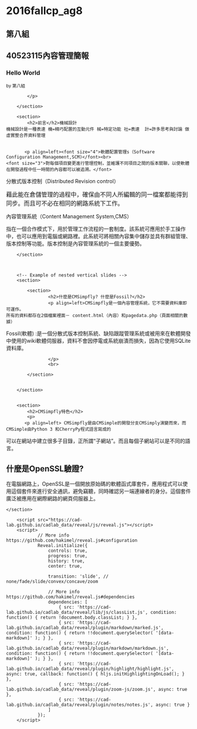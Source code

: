 # 2016fallcp_ag8


<!doctype html>
<html lang="en">
<head>
<meta charset="utf-8">
<title>reveal.js – The HTML Presentation Framework</title>

<meta name="description" content="A framework for easily creating beautiful presentations using HTML">
<meta name="author" content="Hakim El Hattab">

<meta name="apple-mobile-web-app-capable" content="yes">
<meta name="apple-mobile-web-app-status-bar-style" content="black-translucent">

<meta name="viewport" content="width=device-width, initial-scale=1.0, maximum-scale=1.0, user-scalable=no">

<link rel="stylesheet" href="https://cad-lab.github.io/cadlab_data/reveal/css/reveal.css">
<link rel="stylesheet" href="https://cad-lab.github.io/cadlab_data/reveal/css/theme/black.css" id="theme">

<!-- Theme used for syntax highlighting of code -->
<link rel="stylesheet" href="https://cad-lab.github.io/cadlab_data/reveal/lib/css/zenburn.css">

<!-- Printing and PDF exports -->
<script>
    var link = document.createElement( 'link' );
    link.rel = 'stylesheet';
    link.type = 'text/css';
    link.href = window.location.search.match( /print-pdf/gi ) ? 'https://cad-lab.github.io/cadlab_data/reveal/css/print/pdf.css' : 'https://cad-lab.github.io/cadlab_data/reveal/css/print/paper.css';
    document.getElementsByTagName( 'head' )[0].appendChild( link );
</script>

<!--[if lt IE 9]>
<script src="https://cad-lab.github.io/cadlab_data/reveal/lib/js/html5shiv.js"></script>
<![endif]-->
	
</head>

<body>
<div class="reveal">
<!-- Any section element inside of this container is displayed as a slide -->
<div class="slides">
        <section>
            <h1>第八組 </h1>
		<h1>40523115內容管理簡報</h1>
            <h3>Hello World</h3>
            <p>
                <small>
                 by 第八組
			</small>
                
			</p>
           
        </section>
        	
        <section>
            <h2>前言</h2>機械設計
	機械設計是一種表達 機=精巧配置的互動元件 械=特定功能 社=表達  計=許多思考與討論 做虛實整合界資料管理
		
            
           <p align=left><font size="4">軟體配置管理s（Software Configuration Management,SCM)</font><br>
	<font size="3">對每個項目變更進行管理控制，並維護不同項目之間的版本關聯，以使軟體在開發過程中任一時間的內容都可以被追溯。</font>

  <p>分散式版本控制（Distributed Revision control）  </p>
  <p><font size="3"><p align=left>藉此能在倉儲管理的過程中，確保由不同人所編輯的同一檔案都能得到同步。而且可不必在相同的網路系統下工作。  </p></font>
		  <p> 內容管理系統（Content Management System,CMS）
 </p>
		  <p align=left>指在一個合作模式下，用於管理工作流程的一套制度。該系統可應用於手工操作中，也可以應用到電腦或網路裡。此系統可將相關內容集中儲存並具有群組管理、版本控制等功能。版本控制是內容管理系統的一個主要優勢。
 <p>
 
        </section>


        					
        <!-- Example of nested vertical slides -->
        <section>

            <section>
                    <h2>什麼是CMSimpfly? 什麼是Fossil?</h2>
                    <p align=left>CMSimpfly是一個內容管理系統，它不需要資料庫即可運作。
	所有的資料都存在2個檔案裡面－ content.html（內容）和pagedata.php（頁面相關的數據）
</p>
                   <p align=left>
                   Fossil(軟體) :是一個分散式版本控制系統、缺陷跟蹤管理系統或被用來在軟體開發中使用的wiki軟體伺服器，資料不會因停電或系統崩潰而損失，因為它使用SQLite資料庫。

                    </p>
                    <br>
                   
            </section>
            
          
        </section>

        						
        <section>
            <h2>CMSimpfly特色</h2>
            <p>
           <p align=left> CMSimpfly是由CMSimple的開發分支CMSimply演變而來，而CMSimple由Python 3 和CherryPy程式語言寫成的

可以在網站中建立很多子目錄，正所謂“子網站”。而且每個子網站可以是不同的語言。
      </p>
        </section>
<section>
	<h2>什麼是OpenSSL驗證?</h2>
<p align=left>在電腦網路上，OpenSSL是一個開放原始碼的軟體函式庫套件，應用程式可以使用這個套件來進行安全通訊，避免竊聽，同時確認另一端連線者的身分。這個套件廣泛被應用在網際網路的網頁伺服器上。
	
	</section>
 <script src="https://cad-lab.github.io/cadlab_data/reveal/lib/js/head.min.js"></script>
        <script src="https://cad-lab.github.io/cadlab_data/reveal/js/reveal.js"></script>
        <script>
                // More info https://github.com/hakimel/reveal.js#configuration
                Reveal.initialize({
                    controls: true,
                    progress: true,
                    history: true,
                    center: true,
        
                    transition: 'slide', // none/fade/slide/convex/concave/zoom
        
                    // More info https://github.com/hakimel/reveal.js#dependencies
                    dependencies: [
                        { src: 'https://cad-lab.github.io/cadlab_data/reveal/lib/js/classList.js', condition: function() { return !document.body.classList; } },
                        { src: 'https://cad-lab.github.io/cadlab_data/reveal/plugin/markdown/marked.js', condition: function() { return !!document.querySelector( '[data-markdown]' ); } },
                        { src: 'https://cad-lab.github.io/cadlab_data/reveal/plugin/markdown/markdown.js', condition: function() { return !!document.querySelector( '[data-markdown]' ); } },
                        { src: 'https://cad-lab.github.io/cadlab_data/reveal/plugin/highlight/highlight.js', async: true, callback: function() { hljs.initHighlightingOnLoad(); } },
                        { src: 'https://cad-lab.github.io/cadlab_data/reveal/plugin/zoom-js/zoom.js', async: true },
                        { src: 'https://cad-lab.github.io/cadlab_data/reveal/plugin/notes/notes.js', async: true }
                    ]
                });
        </script>
        			
</div>

</div>

</body>
</html>
